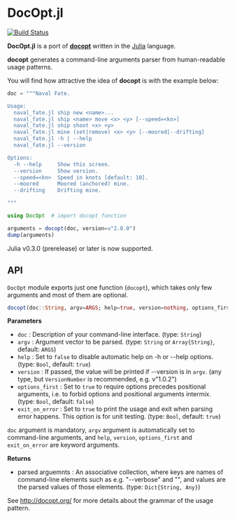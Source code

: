 # DocOpt.jl

[![Build Status](https://travis-ci.org/docopt/DocOpt.jl.svg?branch=master)](https://travis-ci.org/docopt/DocOpt.jl)

**DocOpt.jl** is a port of [**docopt**](http://docopt.org/) written in the [Julia](http://julialang.org/) language.

**docopt** generates a command-line arguments parser from human-readable usage patterns.

You will find how attractive the idea of **docopt** is with the example below:

```julia
doc = """Naval Fate.

Usage:
  naval_fate.jl ship new <name>...
  naval_fate.jl ship <name> move <x> <y> [--speed=<kn>]
  naval_fate.jl ship shoot <x> <y>
  naval_fate.jl mine (set|remove) <x> <y> [--moored|--drifting]
  naval_fate.jl -h | --help
  naval_fate.jl --version

Options:
  -h --help     Show this screen.
  --version     Show version.
  --speed=<kn>  Speed in knots [default: 10].
  --moored      Moored (anchored) mine.
  --drifting    Drifting mine.

"""

using DocOpt  # import docopt function

arguments = docopt(doc, version=v"2.0.0")
dump(arguments)
```

Julia v0.3.0 (prerelease) or later is now supported.

## API

`DocOpt` module exports just one function (`docopt`), which takes only few arguments and most of them are optional.

```julia
docopt(doc::String, argv=ARGS; help=true, version=nothing, options_first=false, exit_on_error=true)
```

**Parameters**

* `doc` : Description of your command-line interface. (type: `String`)
* `argv` : Argument vector to be parsed. (type: `String` or `Array{String}`, default: `ARGS`)
* `help` : Set to `false` to disable automatic help on -h or --help options. (type: `Bool`, default: `true`)
* `version` : If passed, the value will be printed if --version is in `argv`. (any type, but `VersionNumber` is recommended, e.g. v"1.0.2")
* `options_first` : Set to `true` to require options precedes positional arguments, i.e. to forbid options and positional arguments intermix. (type: `Bool`, default: `false`)
* `exit_on_error` : Set to `true` to print the usage and exit when parsing error happens. This option is for unit testing. (type: `Bool`, default: `true`)

`doc` argument is mandatory, `argv` argument is automatically set to command-line arguments, and `help`, `version`, `options_first` and `exit_on_error` are keyword arguments.


**Returns**

* parsed arguemnts : An associative collection, where keys are names of command-line elements such as e.g. "--verbose" and "<path>", and values are the parsed values of those elements. (type: `Dict{String, Any}`)

See <http://docopt.org/> for more details about the grammar of the usage pattern.
